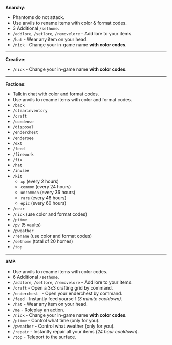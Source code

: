 **Anarchy**:
- Phantoms do not attack.
- Use anvils to rename items with color & format codes.
- 3 Additional `/sethome`.
- `/addlore`, `/setlore`, `/removelore` - Add lore to your items.
- `/hat` - Wear any item on your head.
- `/nick` - Change your in-game name **with color codes**.

---

**Creative**:
- `/nick` - Change your in-game name **with color codes**.

---

**Factions**:
- Talk in chat with color and format codes.
- Use anvils to rename items with color and format codes.
- `/back`
- `/clearinventory`
- `/craft`
- `/condense`
- `/disposal`
- `/enderchest`
- `/endersee`
- `/ext`
- `/feed`
- `/firework`
- `/fix`
- `/hat`
- `/invsee`
- `/kit`
  * `xp` (every 2 hours)
  * `common` (every 24 hours)
  * `uncommon` (every 36 hours)
  * `rare` (every 48 hours)
  * `epic` (every 60 hours)
- `/near`
- `/nick` (use color and format codes)
- `/ptime`
- `/pv` (5 vaults)
- `/pweather`
- `/rename` (use color and format codes)
- `/sethome` (total of 20 homes)
- `/top`

---

**SMP**:
- Use anvils to rename items with color codes.
- 6 Additional `/sethome`.
- `/addlore`, `/setlore`, `/removelore` - Add lore to your items.
- `/craft` - Open a 3x3 crafting grid by command.
- `/enderchest ` - Open your enderchest by command.
- `/feed` - Instantly feed yourself _(3 minute cooldown)_.
- `/hat` - Wear any item on your head.
- `/me` - Roleplay an action.
- `/nick` - Change your in-game name **with color codes**.
- `/ptime` - Control what time (only for you).
- `/pweather` - Control what weather (only for you).
- `/repair` - Instantly repair all your items _(24 hour cooldown)_.
- `/top` - Teleport to the surface.
